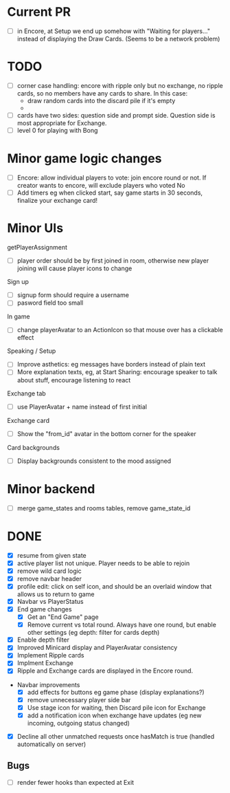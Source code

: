 # Current PR

* [ ] in Encore, at Setup we end up somehow with "Waiting for players..." instead of displaying the Draw Cards. (Seems to be a network problem)


# TODO

* [ ] corner case handling: encore with ripple only but no exchange, no ripple cards, so no members have any cards to share. In this case:
    - draw random cards into the discard pile if it's empty
    - 
* [ ] cards have two sides: question side and prompt side. Question side is most appropriate for Exchange. 
* [ ] level 0 for playing with Bong

# Minor game logic changes

* [ ] Encore: allow individual players to vote: join encore round or not. If creator wants to encore, will exclude players who voted No
* [ ] Add timers eg when clicked start, say game starts in 30 seconds, finalize your exchange card!

# Minor UIs


getPlayerAssignment
* [ ] player order should be by first joined in room, otherwise new player joining will cause player icons to change


Sign up
* [ ] signup form should require a username
* [ ] pasword field too small

In game
* [ ] change playerAvatar to an ActionIcon so that mouse over has a clickable effect

Speaking / Setup
* [ ] Improve asthetics: eg messages have borders instead of plain text
* [ ] More explanation texts, eg, at Start Sharing: encourage speaker to talk about stuff, encourage listening to react

Exchange tab
* [ ] use PlayerAvatar + name instead of first initial


Exchange card
* [ ] Show the "from_id" avatar in the bottom corner for the speaker

Card backgrounds
* [ ] Display backgrounds consistent to the mood assigned


# Minor backend
* [ ] merge game_states and rooms tables, remove game_state_id

# DONE
* [x] resume from given state
* [x] active player list not unique. Player needs to be able to rejoin
* [x] remove wild card logic
* [x] remove navbar header
* [x] profile edit: click on self icon, and should be an overlaid window that allows us to return to game
* [x] Navbar vs PlayerStatus
* [x] End game changes
    * [x] Get an "End Game" page
    * [x] Remove current vs total round. Always have one round, but  enable other settings (eg depth: filter for cards depth)
* [x] Enable depth filter
* [x] Improved Minicard display and PlayerAvatar consistency
* [x] Implement Ripple cards
* [x] Implment Exchange
* [x] Ripple and Exchange cards are displayed in the Encore round. 
* Navbar improvements
    * [x] add effects for buttons eg game phase (display explanations?)
    * [x] remove unnecessary player side bar
    * [x] Use stage icon for waiting, then Discard pile icon for Exchange
    * [x] add a notification icon when exchange have updates (eg new incoming, outgoing status changed)
* [x] Decline all other unmatched requests once hasMatch is true (handled automatically on server)

## Bugs
* [ ] render fewer hooks than expected at Exit
